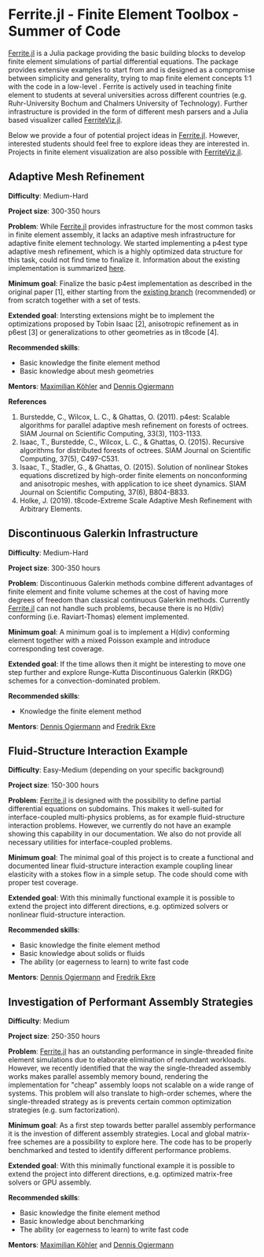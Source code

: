 # Ferrite.jl - Finite Element Toolbox - Summer of Code

[Ferrite.jl](https://github.com/ferrite-fem/Ferrite.jl) is a Julia package providing the basic building blocks to develop finite element simulations of partial differential equations.
The package provides extensive examples to start from and is designed as a compromise between simplicity and generality, trying to map finite element concepts 1:1 with the code in a low-level .
Ferrite is actively used in teaching finite element to students at several universities across different countries (e.g. Ruhr-University Bochum and Chalmers University of Technology).
Further infrastructure is provided in the form of different mesh parsers and a Julia based visualizer called [FerriteViz.jl](https://github.com/Ferrite-FEM/FerriteViz.jl).

Below we provide a four of potential project ideas in [Ferrite.jl](https://github.com/ferrite-fem/Ferrite.jl).
However, interested students should feel free to explore ideas they are interested in.
Projects in finite element visualization are also possible with [FerriteViz.jl](https://github.com/Ferrite-FEM/FerriteViz.jl).


## Adaptive Mesh Refinement

**Difficulty**: Medium-Hard

**Project size**: 300-350 hours

**Problem**: While [Ferrite.jl](https://github.com/ferrite-fem/Ferrite.jl) provides infrastructure for the most common tasks in finite element assembly, it lacks an adaptive mesh infrastructure for adaptive finite element technology.
We started implementing a p4est type adaptive mesh refinement, which is a highly optimized data structure for this task, could not find time to finalize it.
Information about the existing implementation is summarized [here](https://github.com/Ferrite-FEM/Ferrite.jl/blob/mk/p4est/p4est-ferrite.md).

**Minimum goal**: Finalize the basic p4est implementation as described in the original paper [1], either starting from the [existing branch](https://github.com/Ferrite-FEM/Ferrite.jl/tree/mk/p4est) (recommended) or from scratch together with a set of tests.

**Extended goal**: Intersting extensions might be to implement the optimizations proposed by Tobin Isaac [2], anisotropic refinement as in p6est [3] or generalizations to other geometries as in t8code [4].

**Recommended skills**:
- Basic knowledge the finite element method
- Basic knowledge about mesh geometries

**Mentors**: [Maximilian Köhler](https://github.com/koehlerson) and [Dennis Ogiermann](https://github.com/termi-official)

**References**

1. Burstedde, C., Wilcox, L. C., & Ghattas, O. (2011). p4est: Scalable algorithms for parallel adaptive mesh refinement on forests of octrees. SIAM Journal on Scientific Computing, 33(3), 1103-1133.
2. Isaac, T., Burstedde, C., Wilcox, L. C., & Ghattas, O. (2015). Recursive algorithms for distributed forests of octrees. SIAM Journal on Scientific Computing, 37(5), C497-C531.
3. Isaac, T., Stadler, G., & Ghattas, O. (2015). Solution of nonlinear Stokes equations discretized by high-order finite elements on nonconforming and anisotropic meshes, with application to ice sheet dynamics. SIAM Journal on Scientific Computing, 37(6), B804-B833.
4. Holke, J. (2019). t8code-Extreme Scale Adaptive Mesh Refinement with Arbitrary Elements.



## Discontinuous Galerkin Infrastructure

**Difficulty**: Medium-Hard

**Project size**: 300-350 hours

**Problem**: Discontinuous Galerkin methods combine different advantages of finite element and finite volume schemes at the cost of having more degrees of freedom than classical continuous Galerkin methods.
Currently [Ferrite.jl](https://github.com/ferrite-fem/Ferrite.jl) can not handle such problems, because there is no H(div) conforming (i.e. Raviart-Thomas) element implemented.

**Minimum goal**: A minimum goal is to implement a H(div) conforming element together with a mixed Poisson example and introduce corresponding test coverage.

**Extended goal**: If the time allows then it might be interesting to move one step further and explore Runge-Kutta Discontinuous Galerkin (RKDG) schemes for a convection-dominated problem.

**Recommended skills**:
- Knowledge the finite element method

**Mentors**: [Dennis Ogiermann](https://github.com/termi-official) and [Fredrik Ekre](https://github.com/fredrikekre/)



## Fluid-Structure Interaction Example

**Difficulty**: Easy-Medium (depending on your specific background)

**Project size**: 150-300 hours

**Problem**: [Ferrite.jl](https://github.com/ferrite-fem/Ferrite.jl) is designed with the possibility to define partial differential equations on subdomains.
This makes it well-suited for interface-coupled multi-physics problems, as for example fluid-structure interaction problems.
However, we currently do not have an example showing this capability in our documentation.
We also do not provide all necessary utilities for interface-coupled problems.

**Minimum goal**: The minimal goal of this project is to create a functional and documented linear fluid-structure interaction example coupling linear elasticity with a stokes flow in a simple setup.
The code should come with proper test coverage.

**Extended goal**: With this minimally functional example it is possible to extend the project into different directions, e.g. optimized solvers or nonlinear fluid-structure interaction.

**Recommended skills**:
- Basic knowledge the finite element method
- Basic knowledge about solids or fluids
- The ability (or eagerness to learn) to write fast code

**Mentors**: [Dennis Ogiermann](https://github.com/termi-official) and [Fredrik Ekre](https://github.com/fredrikekre/)



## Investigation of Performant Assembly Strategies

**Difficulty**: Medium

**Project size**: 250-350 hours

**Problem**: [Ferrite.jl](https://github.com/ferrite-fem/Ferrite.jl) has an outstanding performance in single-threaded finite element simulations due to elaborate elimination of redundant workloads.
However, we recently identified that the way the single-threaded assembly works makes parallel assembly memory bound, rendering the implementation for "cheap" assembly loops not scalable on a wide range of systems.
This problem will also translate to high-order schemes, where the single-threaded strategy as is prevents certain common optimization strategies (e.g. sum factorization).

**Minimum goal**: As a first step towards better parallel assembly performance it is the investion of different assembly strategies.
Local and global matrix-free schemes are a possibility to explore here.
The code has to be properly benchmarked and tested to identify different performance problems.

**Extended goal**: With this minimally functional example it is possible to extend the project into different directions, e.g. optimized matrix-free solvers or GPU assembly.

**Recommended skills**:
- Basic knowledge the finite element method
- Basic knowledge about benchmarking
- The ability (or eagerness to learn) to write fast code

**Mentors**: [Maximilian Köhler](https://github.com/koehlerson) and [Dennis Ogiermann](https://github.com/termi-official)
